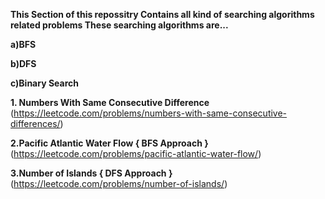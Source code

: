 **This Section of this repossitry Contains all kind of searching algorithms related problems These searching algorithms are...**
 
**a)BFS**

**b)DFS**

**c)Binary Search**


**1. Numbers With Same Consecutive Difference**
(https://leetcode.com/problems/numbers-with-same-consecutive-differences/)

**2.Pacific Atlantic Water Flow    { BFS Approach }**
(https://leetcode.com/problems/pacific-atlantic-water-flow/)


**3.Number of Islands { DFS Approach }**
(https://leetcode.com/problems/number-of-islands/)
